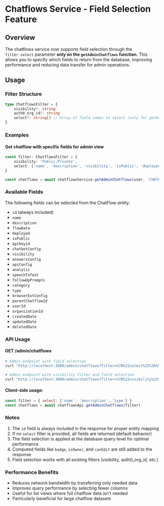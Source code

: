 # Chatflows Service - Field Selection Feature

## Overview

The chatflows service now supports field selection through the `filter.select` parameter **only on the `getAdminChatflows` function**. This allows you to specify which fields to return from the database, improving performance and reducing data transfer for admin operations.

## Usage

### Filter Structure

```typescript
type ChatflowsFilter = {
    visibility?: string
    auth0_org_id?: string
    select?: string[] // Array of field names to select (only for getAdminChatflows)
}
```

### Examples

#### Get chatflow with specific fields for admin view

```typescript
const filter: ChatflowsFilter = {
    visibility: 'Public,Private',
    select: ['name', 'description', 'visibility', 'isPublic', 'deployed', 'userId']
}

const chatflows = await chatflowsService.getAdminChatflows(user, 'CHATFLOW', filter)
```

### Available Fields

The following fields can be selected from the ChatFlow entity:

-   `id` (always included)
-   `name`
-   `description`
-   `flowData`
-   `deployed`
-   `isPublic`
-   `apikeyid`
-   `chatbotConfig`
-   `visibility`
-   `answersConfig`
-   `apiConfig`
-   `analytic`
-   `speechToText`
-   `followUpPrompts`
-   `category`
-   `type`
-   `browserExtConfig`
-   `parentChatflowId`
-   `userId`
-   `organizationId`
-   `createdDate`
-   `updatedDate`
-   `deletedDate`

### API Usage

#### GET /admin/chatflows

```bash
# Admin endpoint with field selection
curl "http://localhost:3000/admin/chatflows?filter=%7B%22select%22%3A%5B%22name%22%2C%22userId%22%2C%22organizationId%22%5D%7D"

# Admin endpoint with visibility filter and field selection
curl "http://localhost:3000/admin/chatflows?filter=%7B%22visibility%22%3A%22Public%22%2C%22select%22%3A%5B%22name%22%2C%22type%22%2C%22createdDate%22%5D%7D"
```

#### Client-side usage:

```javascript
const filter = { select: ['name', 'description', 'type'] }
const chatflows = await chatflowsApi.getAdminChatflows(filter)
```

### Notes

1. The `id` field is always included in the response for proper entity mapping
2. If no `select` filter is provided, all fields are returned (default behavior)
3. The field selection is applied at the database query level for optimal performance
4. Computed fields like `badge`, `isOwner`, and `canEdit` are still added to the response
5. Field selection works with all existing filters (visibility, auth0_org_id, etc.)

### Performance Benefits

-   Reduces network bandwidth by transferring only needed data
-   Improves query performance by selecting fewer columns
-   Useful for list views where full chatflow data isn't needed
-   Particularly beneficial for large chatflow datasets
